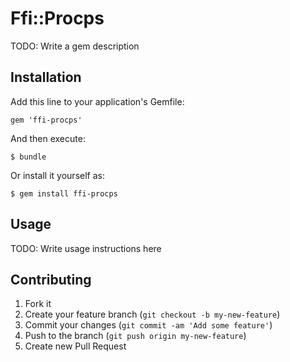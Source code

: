 # Ffi::Procps

TODO: Write a gem description

## Installation

Add this line to your application's Gemfile:

    gem 'ffi-procps'

And then execute:

    $ bundle

Or install it yourself as:

    $ gem install ffi-procps

## Usage

TODO: Write usage instructions here

## Contributing

1. Fork it
2. Create your feature branch (`git checkout -b my-new-feature`)
3. Commit your changes (`git commit -am 'Add some feature'`)
4. Push to the branch (`git push origin my-new-feature`)
5. Create new Pull Request
